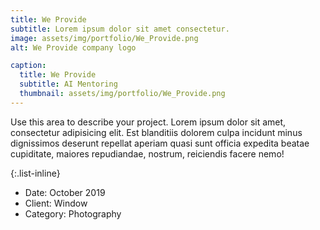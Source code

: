 ```yaml
---
title: We Provide
subtitle: Lorem ipsum dolor sit amet consectetur.
image: assets/img/portfolio/We_Provide.png
alt: We Provide company logo

caption:
  title: We Provide
  subtitle: AI Mentoring
  thumbnail: assets/img/portfolio/We_Provide.png
---
```

Use this area to describe your project. Lorem ipsum dolor sit amet, consectetur adipisicing elit. Est blanditiis dolorem culpa incidunt minus dignissimos deserunt repellat aperiam quasi sunt officia expedita beatae cupiditate, maiores repudiandae, nostrum, reiciendis facere nemo!

{:.list-inline}
- Date: October 2019
- Client: Window
- Category: Photography

